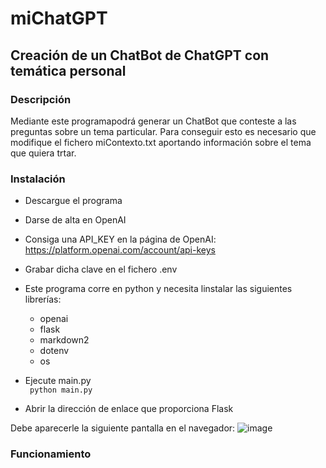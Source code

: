 # miChatGPT

## Creación de un ChatBot de ChatGPT con temática personal  

### Descripción

Mediante este programapodrá generar un ChatBot que conteste a las preguntas sobre un tema particular. 
Para conseguir esto es necesario que modifique el fichero miContexto.txt aportando información sobre el tema 
que quiera trtar.

### Instalación

* Descargue el programa
* Darse de alta en OpenAI
* Consiga una API_KEY en la página de OpenAI: https://platform.openai.com/account/api-keys
* Grabar dicha clave en el fichero .env 

* Este programa corre en python y necesita linstalar las siguientes librerías:
    * openai
    * flask
    * markdown2
    * dotenv
    * os

* Ejecute main.py  
<code> python main.py </code> 

* Abrir la dirección de enlace que proporciona Flask


Debe aparecerle la siguiente pantalla en el navegador:
![image](https://user-images.githubusercontent.com/61508497/115834477-e0a5e000-a4e0-11eb-9e0e-ee0ee0ee0ee0.png)


### Funcionamiento


